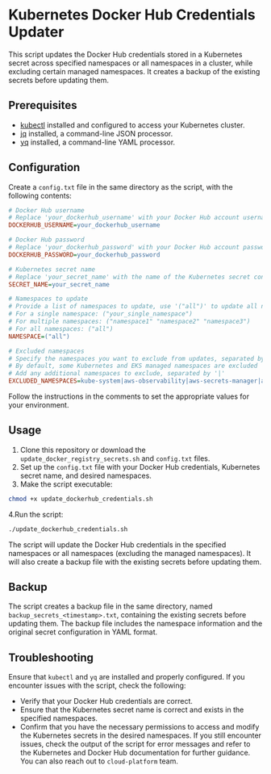 # Kubernetes Docker Hub Credentials Updater

This script updates the Docker Hub credentials stored in a Kubernetes secret across specified namespaces or all namespaces in a cluster, while excluding certain managed namespaces. It creates a backup of the existing secrets before updating them.

## Prerequisites

- [kubectl](https://kubernetes.io/docs/tasks/tools/install-kubectl/) installed and configured to access your Kubernetes cluster.
- [jq](https://stedolan.github.io/jq/download/) installed, a command-line JSON processor.
- [yq](https://github.com/mikefarah/yq#install) installed, a command-line YAML processor.

## Configuration

Create a `config.txt` file in the same directory as the script, with the following contents:

```ini
# Docker Hub username
# Replace 'your_dockerhub_username' with your Docker Hub account username
DOCKERHUB_USERNAME=your_dockerhub_username

# Docker Hub password
# Replace 'your_dockerhub_password' with your Docker Hub account password or access token
DOCKERHUB_PASSWORD=your_dockerhub_password

# Kubernetes secret name
# Replace 'your_secret_name' with the name of the Kubernetes secret containing the Docker Hub credentials
SECRET_NAME=your_secret_name

# Namespaces to update
# Provide a list of namespaces to update, use '("all")' to update all namespaces except excluded ones
# For a single namespace: ("your_single_namespace")
# For multiple namespaces: ("namespace1" "namespace2" "namespace3")
# For all namespaces: ("all")
NAMESPACE=("all")

# Excluded namespaces
# Specify the namespaces you want to exclude from updates, separated by a '|' symbol
# By default, some Kubernetes and EKS managed namespaces are excluded
# Add any additional namespaces to exclude, separated by '|'
EXCLUDED_NAMESPACES=kube-system|aws-observability|aws-secrets-manager|aws-load-balancer-controller|your_additional_namespace
```

Follow the instructions in the comments to set the appropriate values for your environment.

## Usage
1. Clone this repository or download the `update_docker_registry_secrets.sh` and `config.txt` files.
2. Set up the `config.txt` file with your Docker Hub credentials, Kubernetes secret name, and desired namespaces.
3. Make the script executable:
```bash
chmod +x update_dockerhub_credentials.sh
```
4.Run the script:
```bash
./update_dockerhub_credentials.sh
```
The script will update the Docker Hub credentials in the specified namespaces or all namespaces (excluding the managed namespaces). It will also create a backup file with the existing secrets before updating them.

## Backup

The script creates a backup file in the same directory, named `backup_secrets_<timestamp>.txt`, containing the existing secrets before updating them. The backup file includes the namespace information and the original secret configuration in YAML format.

## Troubleshooting

Ensure that `kubectl` and `yq` are installed and properly configured. If you encounter issues with the script, check the following:

- Verify that your Docker Hub credentials are correct.
- Ensure that the Kubernetes secret name is correct and exists in the specified namespaces.
- Confirm that you have the necessary permissions to access and modify the Kubernetes secrets in the desired namespaces.
If you still encounter issues, check the output of the script for error messages and refer to the Kubernetes and Docker Hub documentation for further guidance. You can also reach out to `cloud-platform` team.